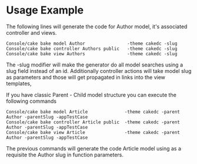 Usage Example
=============

The following lines will generate the code for Author model, it's associated controller and views.

```shell
Console/cake bake model Author                -theme cakedc -slug
Console/cake bake controller Authors public   -theme cakedc -slug
Console/cake bake view Authors                -theme cakedc -slug
```

The -slug modifier will make the generator do all model searches using a slug field instead of an id. Additionally controller actions will take model slug as parameters and those will get propagated in links into the view templates,

If you have classic Parent - Child model structure you can execute the following commands

```shell
Console/cake bake model Article              -theme cakedc -parent Author -parentSlug -appTestCase
Console/cake bake controller Article public  -theme cakedc -parent Author -parentSlug -appTestCase
Console/cake bake view Article               -theme cakedc -parent Author -parentSlug -appTestCase
```

The previous commands will generate the code Article model using as a requisite the Author slug in function parameters.
